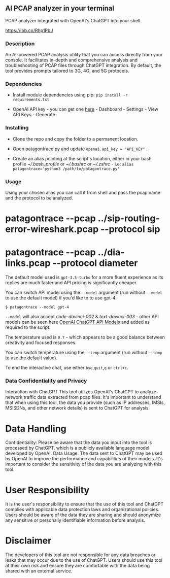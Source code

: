 ## AI PCAP analyzer in your terminal

PCAP analyzer integrated with OpenAI's ChatGPT into your shell.

https://ibb.co/Rhp1PbJ

### Description

An AI-powered PCAP analysis utility that you can access directly from your console. It facilitates in-depth and comprehensive analysis and troubleshooting of PCAP files through ChatGPT integration. By default, the tool provides prompts tailored to 3G, 4G, and 5G protocols.

### Dependencies

* Install module dependencies using pip:
 ```pip install -r requirements.txt```

* OpenAI API key - you can get one [here](https://platform.openai.com/overview) - Dashboard - Settings - View API Keys - Generate


### Installing

* Clone the repo and copy the folder to a permanent location.

* Open patagontrace.py and update `openai.api_key = "API_KEY"` .

* Create an alias pointing at the script's location, either in your bash profile *~/.bash_profile* or *~/.bashrc* or *~/.zshrc* - i.e:
 ```alias patagontrace='python3 /path/to/patagontrace.py'```

### Usage

Using your chosen alias you can call it from shell and pass the pcap name and the protocol to be analyzed.

 # patagontrace --pcap ../sip-routing-error-wireshark.pcap --protocol sip
 # patagontrace --pcap ../dia-links.pcap --protocol diameter

The default model used is `gpt-3.5-turbo` for a more fluent experience as its replies are much faster and API pricing is significantly cheaper.

You can switch API model using the `--model` argument (run without `--model` to use the default model) if you'd like to to use gpt-4:

```$ patagontrace --model gpt-4```

`--model` will also accept *code-davinci-002* & *text-davinci-003* - other API models can be seen here [OpenAI ChatGPT API Models](https://platform.openai.com/docs/models) and added as required to the script.

The temperature used is `0.7` - which appears to be a good balance between creativity and focused responses. 

You can switch temperature using the `--temp` argument (run without `--temp` to use the default value).

To end the interactive chat, use either `bye`,`quit`,`q` or `ctrl+c`.


### Data Confidentiality and Privacy
Interaction with ChatGPT
This tool utilizes OpenAI's ChatGPT to analyze network traffic data extracted from pcap files. It's important to understand that when using this tool, the data you provide (such as IP addresses, IMSIs, MSISDNs, and other network details) is sent to ChatGPT for analysis.

# Data Handling
Confidentiality: Please be aware that the data you input into the tool is processed by ChatGPT, which is a publicly available language model developed by OpenAI.
Data Usage: The data sent to ChatGPT may be used by OpenAI to improve the performance and capabilities of their models. It's important to consider the sensitivity of the data you are analyzing with this tool.

# User Responsibility
It is the user's responsibility to ensure that the use of this tool and ChatGPT complies with applicable data protection laws and organizational policies.
Users should be aware of the data they are sharing and should anonymize any sensitive or personally identifiable information before analysis.

# Disclaimer
The developers of this tool are not responsible for any data breaches or leaks that may occur due to the use of ChatGPT. Users should use this tool at their own risk and ensure they are comfortable with the data being shared with an external service.
